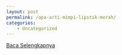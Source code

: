 ```yaml
---
layout: post
permalink: /apa-arti-mimpi-lipstik-merah/
categories:
    - Uncategorized
---
```


[Baca Selengkapnya](/06)